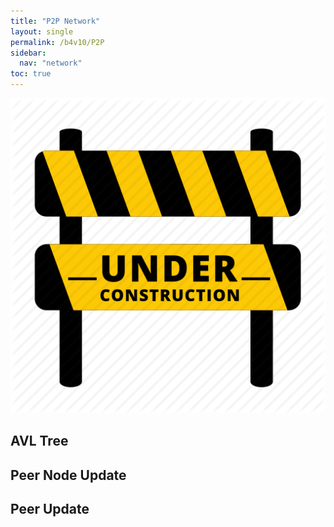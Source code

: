 ```yaml
---
title: "P2P Network"
layout: single
permalink: /b4v10/P2P
sidebar:
  nav: "network"
toc: true
---
```


![Under Construction](/assets/images/ico_under_construction_512.png)

## AVL Tree

## Peer Node Update

## Peer Update